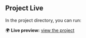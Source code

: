 
## Project Live

In the project directory, you can run:

🌍 **Live preview:** [view the project]([https://imagesearcscrenn.netlify.app/])
